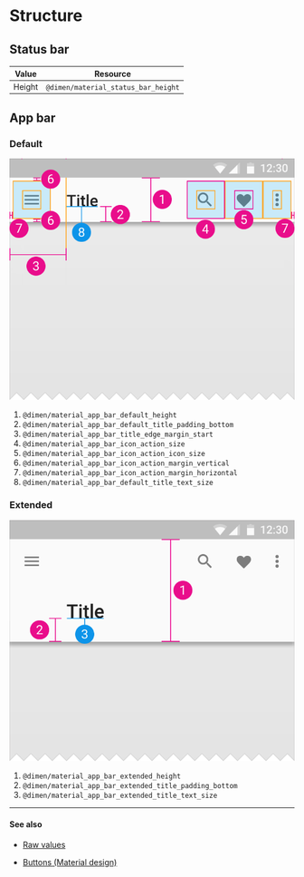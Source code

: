 # Structure

## Status bar

| Value | Resource |
| ----- | -------- |
| Height | `@dimen/material_status_bar_height` |

## App bar

### Default

<img class="figure" src="../../images/layout_structure_appbar_phone_default.png" alt="App bar default"/>

1. `@dimen/material_app_bar_default_height`
2. `@dimen/material_app_bar_default_title_padding_bottom`
3. `@dimen/material_app_bar_title_edge_margin_start`
4. `@dimen/material_app_bar_icon_action_size`
5. `@dimen/material_app_bar_icon_action_icon_size`
6. `@dimen/material_app_bar_icon_action_margin_vertical`
7. `@dimen/material_app_bar_icon_action_margin_horizontal`
8. `@dimen/material_app_bar_default_title_text_size`

### Extended

<img class="figure" src="../../images/layout_structure_appbar_phone_extended.png" alt="App bar extended"/>

1. `@dimen/material_app_bar_extended_height`
2. `@dimen/material_app_bar_extended_title_padding_bottom`
3. `@dimen/material_app_bar_extended_title_text_size`

---

#### See also

- [Raw values](https://github.com/AoDevBlue/MaterialValues/blob/master/material-values/src/main/res-layout/values/structure.xml)

- [Buttons (Material design)](https://material.google.com/layout/structure.html)
